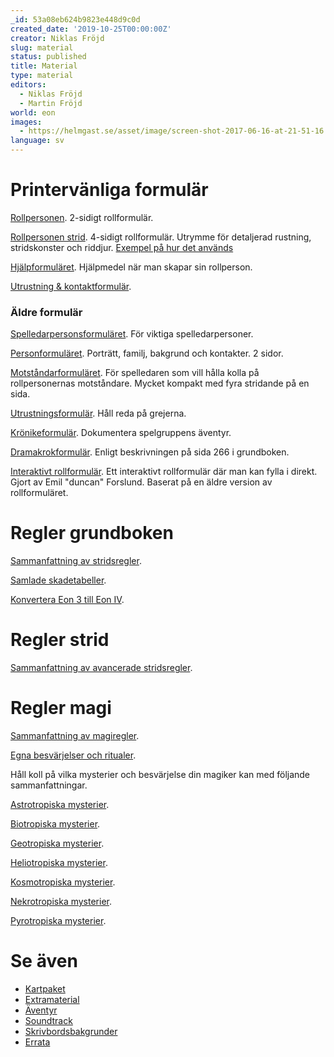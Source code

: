 ```yaml
---
_id: 53a08eb624b9823e448d9c0d
created_date: '2019-10-25T00:00:00Z'
creator: Niklas Fröjd
slug: material
status: published
title: Material
type: material
editors:
  - Niklas Fröjd
  - Martin Fröjd
world: eon
images:
  - https://helmgast.se/asset/image/screen-shot-2017-06-16-at-21-51-16.png
language: sv
---
```

Printervänliga formulär
=======================

[Rollpersonen](https://fablr.co/asset/download/rollperson-v2.pdf). 2-sidigt rollformulär.

[Rollpersonen strid](https://fablr.co/asset/download/rollperson-v2-strid.pdf). 4-sidigt rollformulär. Utrymme för detaljerad rustning, stridskonster och riddjur. [Exempel på hur det används](https://fablr.co/asset/download/rollperson-v2-strid-exempel.pdf)

[Hjälpformuläret](https://fablr.co/asset/download/skapa-rollperson.pdf). Hjälpmedel när man skapar sin rollperson.

[Utrustning & kontaktformulär](https://fablr.co/asset/download/utrustning-v2.pdf).

### Äldre formulär

[Spelledarpersonsformuläret](https://fablr.co/asset/download/rollperson-light.pdf). För viktiga spelledarpersoner.

[Personformuläret](https://fablr.co/asset/download/form-rollperson-familj-1.pdf). Porträtt, familj, bakgrund och kontakter. 2 sidor.

[Motståndarformuläret](https://fablr.co/asset/download/motstandare.pdf). För spelledaren som vill hålla kolla på rollpersonernas motståndare. Mycket kompakt med fyra stridande på en sida.

[Utrustningsformulär](https://fablr.co/asset/download/utrustning.pdf). Håll reda på grejerna.

[Krönikeformulär](https://fablr.co/asset/download/kronika.pdf). Dokumentera spelgruppens äventyr.

[Dramakrokformulär](https://fablr.co/asset/download/dramakrokar.pdf). Enligt beskrivningen på sida 266 i grundboken.

[Interaktivt rollformulär](https://fablr.co/asset/download/rollperson-interaktivt.pdf). Ett interaktivt rollformulär där man kan fylla i direkt. Gjort av Emil "duncan" Forslund. Baserat på en äldre version av rollformuläret.

Regler grundboken
=================

[Sammanfattning av stridsregler](https://fablr.co/asset/download/strid-sammanfattning.pdf).

[Samlade skadetabeller](https://fablr.co/asset/download/skadetabeller.pdf).

[Konvertera Eon 3 till Eon IV](https://fablr.co/asset/download/konvertering.pdf).

Regler strid
============

[Sammanfattning av avancerade stridsregler](https://helmgast.se/asset/download/avancerad-strid-sammanfattning.pdf).

Regler magi
===========

[Sammanfattning av magiregler](https://helmgast.se/asset/download/magi-sammanfattning.pdf).

[Egna besvärjelser och ritualer](https://fablr.co/asset/download/egen-magi.pdf).

Håll koll på vilka mysterier och besvärjelse din magiker kan med följande sammanfattningar.

[Astrotropiska mysterier](https://helmgast.se/asset/download/aspekt-astrotropi-sammanfattning.pdf).

[Biotropiska mysterier](https://helmgast.se/asset/download/aspekt-biotropi-sammanfattning.pdf).

[Geotropiska mysterier](https://helmgast.se/asset/download/aspekt-geotropi-sammanfattning.pdf).

[Heliotropiska mysterier](https://helmgast.se/asset/download/aspekt-heliotropi-sammanfattning.pdf).

[Kosmotropiska mysterier](https://helmgast.se/asset/download/aspekt-kosmotropi-sammanfattning.pdf).

[Nekrotropiska mysterier](https://helmgast.se/asset/download/aspekt-nekrotropi-sammanfattning.pdf).

[Pyrotropiska mysterier](https://helmgast.se/asset/download/aspekt-pyrotropi-sammanfattning.pdf).

Se även
=======

*   [Kartpaket](https://helmgast.se/eon/kartpaket)
*   [Extramaterial](https://helmgast.se/eon/extramaterial-till-eon-iv)
*   [Äventyr](https://helmgast.se/eon/aventyr-till-eon)
*   [Soundtrack](https://helmgast.se/eon/soundtrack-till-eon-the-face-of-deception)
*   [Skrivbordsbakgrunder](https://helmgast.se/eon/wallpaper)
*   [Errata](https://helmgast.se/eon/errata)
